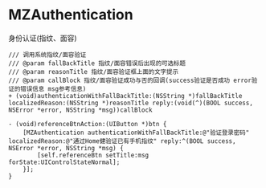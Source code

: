 # MZAuthentication
身份认证(指纹、面容)

    /// 调用系统指纹/面容验证
    /// @param fallBackTitle 指纹/面容错误后出现的可选标题
    /// @param reasonTitle 指纹/面容验证框上面的文字提示
    /// @param callBlock 指纹/面容验证成功与否的回调(success验证是否成功 error验证的错误信息 msg参考信息)
    + (void)authenticationWithFallBackTitle:(NSString *)fallBackTitle localizedReason:(NSString *)reasonTitle reply:(void(^)(BOOL success, NSError *error, NSString *msg))callBlock

    - (void)referenceBtnAction:(UIButton *)btn {
        [MZAuthentication authenticationWithFallBackTitle:@"验证登录密码" localizedReason:@"通过Home健验证已有手机指纹" reply:^(BOOL success, NSError *error, NSString *msg) {
            [self.referenceBtn setTitle:msg forState:UIControlStateNormal];
        }];
    }
